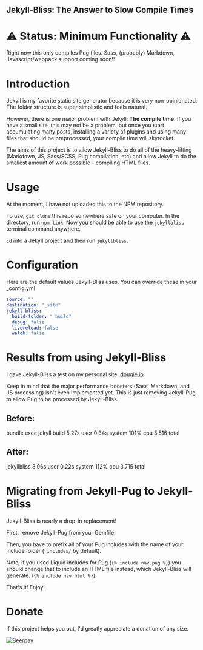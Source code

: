 Jekyll-Bliss: The Answer to Slow Compile Times
---

# ⚠ Status: Minimum Functionality ⚠

Right now this only compiles Pug files. Sass, (probably) Markdown, Javascript/webpack support coming soon!!

# Introduction

Jekyll is my favorite static site generator because it is very non-opinionated. The folder structure is super simplistic and feels natural.

However, there is one major problem with Jekyll: **The compile time**. If you have a small site, this may not be a problem, but once you start accumulating many posts, installing a variety of plugins and using many files that should be preprocessed, your compile time will skyrocket.

The aims of this project is to allow Jekyll-Bliss to do all of the heavy-lifting (Markdown, JS, Sass/SCSS, Pug compilation, etc) and allow Jekyll to do the smallest amount of work possible - compiling HTML files.

# Usage

At the moment, I have not uploaded this to the NPM repository.

To use, `git clone` this repo somewhere safe on your computer. In the directory, run `npm link`. Now you should be able to use the `jekyllbliss` terminal command anywhere.

`cd` into a Jekyll project and then run `jekyllbliss`.

# Configuration

Here are the default values Jekyll-Bliss uses. You can override these in your _config.yml

```yml
source: ""
destination: "_site"
jekyll-bliss:
  build-folder: "_build"
  debug: false
  livereload: false
  watch: false
```

# Results from using Jekyll-Bliss

I gave Jekyll-Bliss a test on my personal site, [dougie.io](https://dougie.io)

Keep in mind that the major performance boosters (Sass, Markdown, and JS processing) isn't even implemented yet. This is just removing Jekyll-Pug to allow Pug to be processed by Jekyll-Bliss.

## Before:
bundle exec jekyll build  5.27s user 0.34s system 101% cpu 5.516 total

## After:
jekyllbliss  3.96s user 0.22s system 112% cpu 3.715 total

# Migrating from Jekyll-Pug to Jekyll-Bliss

Jekyll-Bliss is nearly a drop-in replacement!

First, remove Jekyll-Pug from your Gemfile.

Then, you have to prefix all of your Pug includes with the name of your include folder (`_includes/` by default).

Note, if you used Liquid includes for Pug (`{% include nav.pug %}`) you should change that to include an HTML file instead, which Jekyll-Bliss will generate. (`{% include nav.html %}`)

That's it! Enjoy!

# Donate

If this project helps you out, I'd greatly appreciate a donation of any size.

[![Beerpay](https://img.shields.io/beerpay/hashdog/scrapfy-chrome-extension.svg)](https://beerpay.io/DougBeney/Jekyll-Bliss)

